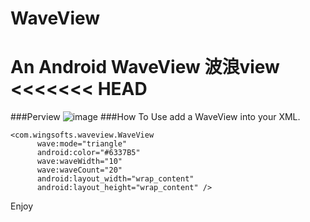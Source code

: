 # WaveView
An Android WaveView 波浪view 
<<<<<<< HEAD
=======

###Perview
![image](https://github.com/githubwing/WaveView/raw/master/perview.jpg)
###How To Use
add a WaveView into your XML.

```
<com.wingsofts.waveview.WaveView
      wave:mode="triangle"
      android:color="#6337B5"
      wave:waveWidth="10"
      wave:waveCount="20"
      android:layout_width="wrap_content"
      android:layout_height="wrap_content" />
```
 Enjoy
